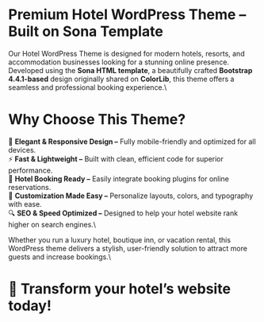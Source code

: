 # Premium Hotel WordPress Theme – Built on Sona Template
Our Hotel WordPress Theme is designed for modern hotels, resorts, and accommodation businesses looking for a stunning online presence. Developed using the **Sona HTML template**, a beautifully crafted **Bootstrap 4.4.1-based** design originally shared on **ColorLib**, this theme offers a seamless and professional booking experience.\

# Why Choose This Theme?
🏨 **Elegant & Responsive Design –** Fully mobile-friendly and optimized for all devices.\
⚡ **Fast & Lightweight –** Built with clean, efficient code for superior performance.\
📅 **Hotel Booking Ready –** Easily integrate booking plugins for online reservations.\
🎨 **Customization Made Easy –** Personalize layouts, colors, and typography with ease.\
🔍 **SEO & Speed Optimized –** Designed to help your hotel website rank higher on search engines.\

Whether you run a luxury hotel, boutique inn, or vacation rental, this WordPress theme delivers a stylish, user-friendly solution to attract more guests and increase bookings.\

# 🚀 Transform your hotel’s website today!
